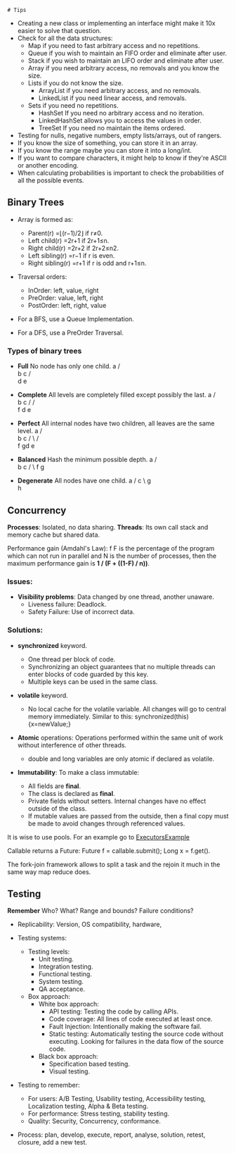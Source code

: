 	# Tips

* Creating a new class or implementing an interface might make it 10x easier to solve that question.
* Check for all the data structures:
	* Map if you need to fast arbitrary access and no repetitions.
	* Queue if you wish to maintain an FIFO order and eliminate after user.
	* Stack if you wish to maintain an LIFO order and eliminate after user.
	* Array if you need arbitrary access, no removals and you know the size.
	* Lists if you do not know the size.
		* ArrayList if you need arbitrary access, and no removals.
		* LinkedList if you need linear access, and removals.
	* Sets if you need no repetitions.
		* HashSet If you need no arbitrary access and no iteration.
		* LinkedHashSet allows you to access the values in order.
		* TreeSet If you need no maintain the items ordered.
* Testing for nulls, negative numbers, empty lists/arrays, out of rangers.
* If you know the size of something, you can store it in an array.
* If you know the range maybe you can store it into a long/int.
* If you want to compare characters, it might help to know if they're ASCII or another encoding.
* When calculating probabilities is important to check the probabilities of all the possible events.

## Binary Trees

* Array is formed as:
	* Parent(r) =⌊(r−1)/2⌋ if r≠0.
	* Left child(r) =2r+1 if 2r+1≤n.
	* Right child(r) =2r+2 if 2r+2≤n2.
	* Left sibling(r) =r−1 if r is even.
	* Right sibling(r) =r+1 if r is odd and r+1≤n.

* Traversal orders:
	* InOrder: left, value, right
	* PreOrder: value, left, right
	* PostOrder: left, right, value

* For a BFS, use a Queue Implementation.
* For a DFS, use a PreOrder Traversal.

### Types of binary trees 

* **Full** No node has only one child.
	  a
	 / \
	b   c
	   / \
	  d   e
* **Complete** All levels are completely filled except possibly the last.
	  a
	 / \
	b   c
   /   / \
  f	  d   e
* **Perfect** All internal nodes have two children, all leaves are the same level. 
	  a
	 / \
	b   c
   / \ / \
  f	  gd  e
  
* **Balanced** Hash the minimum possible depth. 
	  a
	 / \
	b   c
   / \ 
  f	  g
  
 * **Degenerate** All nodes have one child. 
	  a
	 / 
	c
     \ 
      g
       \
        h

## Concurrency
 
 **Processes**: Isolated, no data sharing.
 **Threads**: Its own call stack and memory cache but shared data.
 
Performance gain (Amdahl's Law): f F is the percentage of the program which can not run in parallel and N is the number of processes, then the maximum performance gain is **1 / (F + ((1-F) / n))**.

### Issues: 
* **Visibility problems**: Data changed by one thread, another unaware.
	* Liveness failure: Deadlock.
	* Safety Failure: Use of incorrect data.

### Solutions:
* **synchronized** keyword.
	* One thread per block of code.
	* Synchronizing an object guarantees that no multiple threads can enter blocks of code guarded by this key.   
	* Multiple keys can be used in the same class.
	
* **volatile** keyword.
	* No local cache for the volatile variable. All changes will go to central memory immediately. Similar to this: synchronized(this){x=newValue;}
	
* **Atomic** operations: Operations performed within the same unit of work without interference of other threads.
	* double and long variables are only atomic if declared as volatile.

* **Immutability**: To make a class immutable:
	* All fields are **final**.
	* The class is declared as **final**.
	* Private fields without setters. Internal changes have no effect outside of the class.
	* If mutable values are passed from the outside, then a final copy must be made to avoid changes through referenced values.
	
It is wise to use pools. For an example go to [ExecutorsExample](https://github.com/rojosewe/GoogleInterview/blob/master/src/oljeet/concurrency/ExecutorsExample.java)

Callable<E> returns a Future<E>: Future<Long> f = callable.submit(); Long x = f.get().

The fork-join framework allows to split a task and the rejoin it much in the same way map reduce does.
 
## Testing
**Remember** Who? What? Range and bounds? Failure conditions? 
* Replicability: Version, OS compatibility, hardware,  
* Testing systems:
	* Testing levels: 
		* Unit testing.
		* Integration testing.
		* Functional testing.
		* System testing.
		* QA acceptance.
	* Box approach:
		* White box approach: 
			* API testing: Testing the code by calling APIs.
			* Code coverage: All lines of code executed at least once.
			* Fault Injection: Intentionally making the software fail.
			* Static testing: Automatically testing the source code without executing. Looking for failures in the data flow of the source code.
		* Black box approach:
			* Specification based testing.
			* Visual testing.
			
* Testing to remember:
	* For users: A/B Testing, Usability testing, Accessibility testing, Localization testing, Alpha & Beta testing.
	* For performance: Stress testing, stability testing.
	* Quality: Security, Concurrency, conformance.
	
* Process: plan, develop, execute, report, analyse, solution, retest, closure, add a new test.
